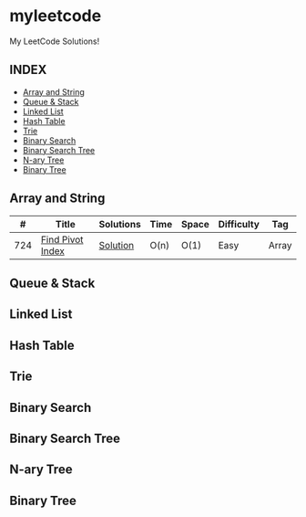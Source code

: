 # myleetcode
My LeetCode Solutions!


## INDEX

- [Array and String](#ArrayandString)
- [Queue & Stack](#Queue&Stack)
- [Linked List](#LinkedList)
- [Hash Table](#HashTable)
- [Trie](#Trie)
- [Binary Search](#BinarySearch)
- [Binary Search Tree](#BinarySearchTree)
- [N-ary Tree](#N-aryTree)
- [Binary Tree](#BinaryTree)



## Array and String

|  #  |      Title     |   Solutions   | Time          | Space         |  Difficulty  | Tag                   
|-----|----------------|---------------|---------------|---------------|--------|-------------
|724|[Find Pivot Index](https://leetcode.com/problems/find-pivot-index/)|[Solution](https://github.com/guobinhit/myleetcode/blob/master/CODE/leetcodes/src/main/java/com/hit/math/array_string/_724.java) | O(n) | O(1) | Easy | Array



## Queue & Stack


## Linked List



## Hash Table



## Trie


## Binary Search


## Binary Search Tree


## N-ary Tree


## Binary Tree